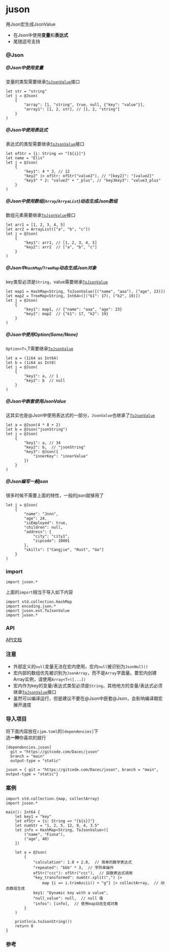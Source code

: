 # juson

用Json宏生成JsonValue
- 在Json中使用**变量**和**表达式**
- 尾随逗号支持

### @Json
##### @Json中使用变量
变量的类型需要继承[`ToJsonValue`](./docs/api.md#public-interface-tojsonvalue)接口
```
let str = "string"
let j = @Json(
    {
        "array": [1, "string", true, null, {"key": "value"}],
        "array1": [1, 2, str], // [1, 2, "string"]
    }
)
```

##### @Json中使用表达式
表达式的类型需要继承[`ToJsonValue`](./docs/api.md#public-interface-tojsonvalue)接口
```
let ofStr = {i: String => "[${i}]"}
let name = "Elis"
let j = @Json(
    {
        "key1": 4 * 3, // 12
        "key2" |> ofStr: ofStr("value2"), // "[key2]": "[value2]"
        "key3" * 2: "value3" + "_plus", // "key3key3": "value3_plus"
    }
)
```

##### @Json中使用数组(`Array`/`ArryaList`)动态生成Json数组
数组元素需要继承[`ToJsonValue`](./docs/api.md#public-interface-tojsonvalue)接口
```
let arr1 = [1, 2, 3, 4, 5]
let arr2 = ArrayList(["a", "b", "c"])
let j = @Json(
    {
        "key1": arr1, // [1, 2, 3, 4, 5]
        "key2": arr2  // ["a", "b", "c"]
    }
)
```

##### @Json中`HashMap`/`TreeMap`动态生成Json对象
key类型必须是`String`，value需要继承[`ToJsonValue`](./docs/api.md#public-interface-tojsonvalue)
```
let map1 = HashMap<String, ToJsonValue([("name", "aaa"), ("age", 23)])
let map2 = TreeMap<String, Int64>([("k1": 17), ("k2", 19)])
let j = @Json(
    {
        "key1": map1, // {"name": "aaa", "age": 23}
        "key2": map2  // {"k1": 17, "k2": 19}
    }
)
```

##### @Json中使用Option(Some/None)
`Option<T>`,T需要继承[`ToJsonValue`](./docs/api.md#public-interface-tojsonvalue)
```
let a = (1i64 as Int64)
let b = (1i64 as Int8)
let j = @Json(
    {
        "key1": a, // 1
        "key2": b  // null
    }
)
```

##### @Json中嵌套使用JsonValue
这其实也是@Json中使用表达式的一部分，`JsonValue`也继承了[`ToJsonValue`](./docs/api.md#public-interface-tojsonvalue)
```
let a = @Json(4 * 8 + 2)
let b = @Json("jsonString")
let j = @Json(
    {
        "key1": a, // 34
        "key2": b,  // "jsonString"
        "key3": @Json({
            "innerKey": "innerValue"
        })
    }
)
```

##### @Json编写一般json
很多时候不需要上面的特性，一般的json就够用了
```
let j = @Json(
    {
        "name": "Jnnn",
        "age": 24,
        "isEmployed": true,
        "children": null,
        "address": {
            "city": "city1",
            "zipcode": 10001
        },
        "skills": ["Cangjie", "Rust", "Go"]
    }
)
```
### import
```cj
import juson.*
```
上面的`import`相当于导入如下内容
```cj
import std.collection.HashMap
import encoding.json.*
import juson.ext.ToJsonValue
import juson.*
```

### API
[API文档](./docs/api.md)

### 注意
- 外部定义的`null`变量无法在宏内使用，宏内`null`被识别为`JsonNull()`
- 宏内部的数组优先被识别为`JsonArray`，而不是`Array`字面量。要宏内创建Array实例，请使用`Array<T>([...])`
- 宏内作为key的变量/表达式类型必须是`String`，其他地方的变量/表达式必须继承[`ToJsonValue`](./docs/api.md#public-interface-tojsonvalue)接口
- 虽然可以编译运行，但是建议不要在@Json中嵌套@Json，会影响编译期宏展开速度

### 导入项目
将下面内容放在`cjpm.toml`的`[dependencies]`下<br>选**一种**你喜欢的就行
```
[dependencies.juson]
  git = "https://gitcode.com/Dacec/juson"
  branch = "main"
  output-type = "static"
```
```
juson = { git = "https://gitcode.com/Dacec/juson", branch = "main", output-type = "static"}
```

### 案例
```cj
import std.collection.{map, collectArray}
import juson.*

main(): Int64 {
    let key1 = "key"
    let ofStr = {s: String => "[${s}]"}
    let numStr = "1, 2, 5, 12, 9, 4, 3.5"
    let info = HashMap<String, ToJsonValue>([
        ("name", "Fiona"),
        ("age", 40)
    ])
    
    let a = @Json(
        {
            "calculation": 1.0 + 2.0,  // 简单的数学表达式
            "repeated": "bbb" * 3,  // 字符串操作
            ofStr("ccc"): ofStr("ccc"),  // 函数表达式调用
            "key_transformed": numStr.split(",") |>
                map {i => i.trimAscii() + "g"} |> collectArray,  // 动态数组生成
            key1: "Dynamic key with a value",
            "null_value": null,  // null 值
            "infos": [info],  // 使用map动态生成对象
        }
    )

    println(a.toJsonString())
    return 0
}
```

### 参考
